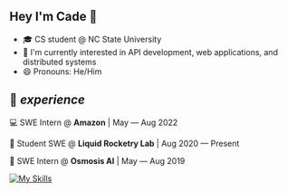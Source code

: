 ## Hey I'm Cade 👋 
- 🎓 CS student @ NC State University
- 🔬 I'm currently interested in API development, web applications, and distributed systems
- 😄 Pronouns: He/Him

## 💼 _experience_

💻 SWE Intern @ **Amazon** | May — Aug 2022

🚀 Student SWE @ **Liquid Rocketry Lab** | Aug 2020 — Present

🤖 SWE Intern @ **Osmosis AI** | May — Aug 2019

[![My Skills](https://skillicons.dev/icons?i=py,java,go,ts,react,tailwind,nextjs,rust,git,linux,nodejs)](https://skillicons.dev)
